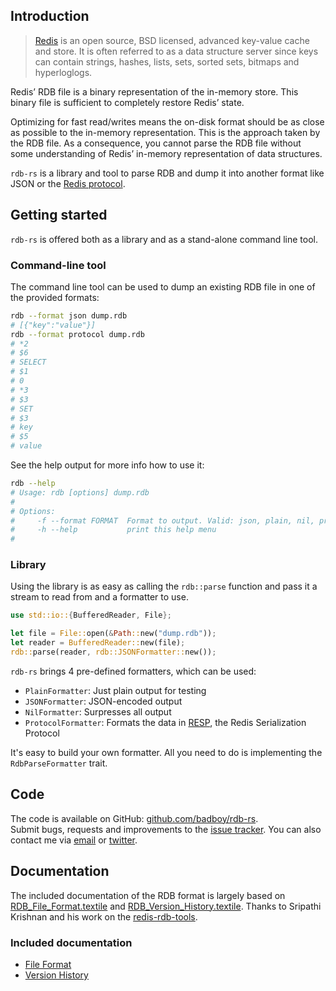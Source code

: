 ## Introduction

> [Redis](http://redis.io) is an open source, BSD licensed, advanced key-value cache and store. It is often referred to as a data structure server since keys can contain strings, hashes, lists, sets, sorted sets, bitmaps and hyperloglogs.

Redis’ RDB file is a binary representation of the in-memory store. This binary file is sufficient to completely restore Redis’ state.

Optimizing for fast read/writes means the on-disk format should be as close as possible to the in-memory representation. This is the approach taken by the RDB file. As a consequence, you cannot parse the RDB file without some understanding of Redis’ in-memory representation of data structures.

`rdb-rs` is a library and tool to parse RDB and dump it into another format like JSON or the [Redis protocol](http://redis.io/topics/protocol).

## Getting started

`rdb-rs` is offered both as a library and as a stand-alone command line tool.

### Command-line tool

The command line tool can be used to dump an existing RDB file in one of the provided formats:

```bash
rdb --format json dump.rdb
# [{"key":"value"}]
rdb --format protocol dump.rdb
# *2
# $6
# SELECT
# $1
# 0
# *3
# $3
# SET
# $3
# key
# $5
# value
```

See the help output for more info how to use it:

```bash
rdb --help
# Usage: rdb [options] dump.rdb
#
# Options:
#     -f --format FORMAT  Format to output. Valid: json, plain, nil, protocol
#     -h --help           print this help menu
#
```

### Library

Using the library is as easy as calling the `rdb::parse` function and pass it a stream to read from and a formatter to use.

```rust
use std::io::{BufferedReader, File};

let file = File::open(&Path::new("dump.rdb"));
let reader = BufferedReader::new(file);
rdb::parse(reader, rdb::JSONFormatter::new());
```

`rdb-rs` brings 4 pre-defined formatters, which can be used:

* `PlainFormatter`: Just plain output for testing
* `JSONFormatter`: JSON-encoded output
* `NilFormatter`: Surpresses all output
* `ProtocolFormatter`: Formats the data in [RESP](http://redis.io/topics/protocol), the Redis Serialization Protocol

It's easy to build your own formatter. All you need to do is implementing the `RdbParseFormatter` trait.

## Code

The code is available on GitHub: [github.com/badboy/rdb-rs](https://github.com/badboy/rdb-rs).  
Submit bugs, requests and improvements to the [issue tracker](https://github.com/badboy/rdb-rs/issues).
You can also contact me via [email](mailto:rdb-rs@fnordig.de) or [twitter](https://twitter.com/badboy_).

## Documentation

The included documentation of the RDB format is largely based on
[RDB_File_Format.textile](https://github.com/sripathikrishnan/redis-rdb-tools/blob/d39c8e5127daf3e109c0f0e101af8ed0e5400493/docs/RDB_File_Format.textile)
and
[RDB_Version_History.textile](https://github.com/sripathikrishnan/redis-rdb-tools/blob/d39c8e5127daf3e109c0f0e101af8ed0e5400493/docs/RDB_Version_History.textile).
Thanks to Sripathi Krishnan and his work on the [redis-rdb-tools](https://github.com/sripathikrishnan/redis-rdb-tools).

### Included documentation

* [File Format](file_format.html)
* [Version History](version_history.html)
